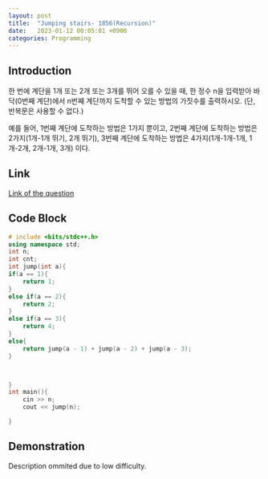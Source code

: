```yaml
---
layout: post
title:  "Jumping stairs- 1856(Recursion)"
date:   2023-01-12 00:05:01 +0900
categories: Programming
---
```


## Introduction

한 번에 계단을 1개 또는 2개 또는 3개를 뛰어 오를 수 있을 때,
한 정수 n을 입력받아 바닥(0번째 계단)에서 n번째 계단까지 도착할 수 있는 방법의 가짓수를 출력하시오.
(단, 반복문은 사용할 수 없다.)

예를 들어,
1번째 계단에 도착하는 방법은 1가지 뿐이고,
2번째 계단에 도착하는 방법은 2가지(1개-1개 뛰기, 2개 뛰기),
3번째 계단에 도착하는 방법은 4가지(1개-1개-1개, 1개-2개, 2개-1개, 3개) 이다.

## Link

[Link of the question](https://codeup.kr/problem.php?id=1856&rid=0)

## Code Block

```c++
# include <bits/stdc++.h>
using namespace std;
int n;
int cnt;
int jump(int a){
if(a == 1){
    return 1;
}
else if(a == 2){
    return 2;
}
else if(a == 3){
    return 4;
}
else{
    return jump(a - 1) + jump(a - 2) + jump(a - 3);
}



}
int main(){
    cin >> n;
    cout << jump(n);

}
```

## Demonstration

Description ommited due to low difficulty.
